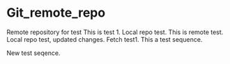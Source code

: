# Git_remote_repo
Remote repository for test
This is test 1.
Local repo test.
This is remote test.
Local repo test, updated changes.
Fetch test1.
This a test sequence.

New test seqence.
